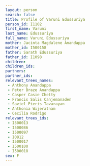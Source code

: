 ```yaml
---
layout: person
search: false
title: Profile of Varuni Edussuriya
person_id: I1102
first_name: Varuni
last_name: Edussuriya
full_name: Varuni Edussuriya
mother: Jacinta Magdalene Anandappa
mother_id: I500158
father: Sarath Edussuriya
father_id: I1098
children:
children_ids:
partners:
partner_ids:
relevant_trees_names:
 - Anthony Anandappa
 - Peter Braze Anandappa
 - Casper Casie Chetty
 - Francis Salis Canjemanaden
 - Saviel Pieris Tavarayan
 - Anthonia Wijeratnam
 - Cecilia Rodrigo
relevant_trees_ids:
 - I500013
 - I500086
 - I500097
 - I0812
 - I500017
 - I500100
 - I500018
sex: F
---
```


